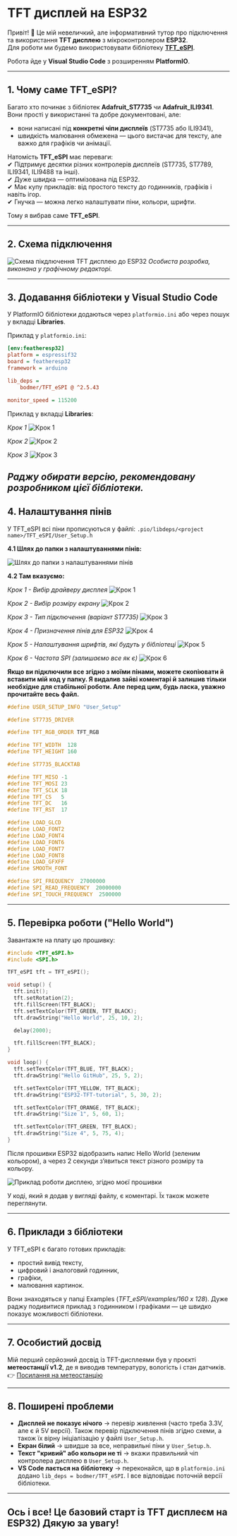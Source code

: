 # TFT дисплей на ESP32

Привіт! 👋 Це мій невеличкий, але інформативний тутор про підключення та використання **TFT дисплею** з мікроконтролером **ESP32**.  
Для роботи ми будемо використовувати бібліотеку **[TFT_eSPI](https://github.com/Bodmer/TFT_eSPI)**.  

Робота йде у **Visual Studio Code** з розширенням **PlatformIO**.

---

## 1. Чому саме TFT_eSPI?

Багато хто починає з бібліотек **Adafruit_ST7735** чи **Adafruit_ILI9341**. Вони прості у використанні та добре документовані, але:  
- вони написані під **конкретні чіпи дисплеїв** (ST7735 або ILI9341),  
- швидкість малювання обмежена — цього вистачає для тексту, але важко для графіків чи анімації.  

Натомість **TFT_eSPI** має переваги:  
✔ Підтримує десятки різних контролерів дисплеїв (ST7735, ST7789, ILI9341, ILI9488 та інші).  
✔ Дуже швидка — оптимізована під ESP32.  
✔ Має купу прикладів: від простого тексту до годинників, графіків і навіть ігор.  
✔ Гнучка — можна легко налаштувати піни, кольори, шрифти.  

Тому я вибрав саме **TFT_eSPI**.

---

## 2. Схема підключення

![Схема пікдлючення TFT дисплею до ESP32](images_2.0/Sh_TFT_V2(final).png)
*Особиста розробка, виконана у графічному редакторі.*

---

## 3. Додавання бібліотеки у Visual Studio Code

У PlatformIO бібліотеки додаються через `platformio.ini` або через пошук у вкладці **Libraries**.  

Приклад у `platformio.ini`:  

```ini
[env:featheresp32]
platform = espressif32
board = featheresp32
framework = arduino

lib_deps =
    bodmer/TFT_eSPI @ ^2.5.43

monitor_speed = 115200
```
Приклад у вкладці **Libraries**:

*Крок 1*
![Крок 1](images_2.0/tutorVS_1.png)

*Крок 2*
![Крок 2](images_2.0/tutorVS_1.1.png)

*Крок 3*
![Крок 3](images_2.0/tutorVS_1.2.png)

*Раджу обирати версію, рекомендовану розробником цієї бібліотеки.*
---

## 4. Налаштування пінів

У TFT_eSPI всі піни прописуються у файлі:
`.pio/libdeps/<project name>/TFT_eSPI/User_Setup.h`

**4.1 Шлях до папки з налаштуваннями пінів:**

![Шлях до папки з налаштуваннями пінів](images_2.0/VS_Lib_2.0.png)

**4.2 Там вказуємо:**

*Крок 1 - Вибір драйверу дисплея*
![Крок 1](images_2.0/VS_1.jpg)

*Крок 2 - Вибір розміру екрану*
![Крок 2](images_2.0/VS_2.jpg)

*Крок 3 - Тип підключення (варіант ST7735)*
![Крок 3](images_2.0/VS_3.jpg)

*Крок 4 - Призначення пінів для ESP32*
![Крок 4](images_2.0/VS_4.jpg)

*Крок 5 - Налаштування шрифтів, які будуть у бібліотеці*
![Крок 5](images_2.0/VS_5.jpg)

*Крок 6 - Частота SPI (залишаємо все як є)*
![Крок 6](images_2.0/VS_6.jpg)

**Якщо ви підключили все згідно з моїми пінами, можете скопіювати й вставити мій код у папку. Я видалив зайві коментарі й залишив тільки необхідне для стабільної роботи. Але перед цим, будь ласка, уважно прочитайте весь файл.**

```c++
#define USER_SETUP_INFO "User_Setup"

#define ST7735_DRIVER      

#define TFT_RGB_ORDER TFT_RGB  

#define TFT_WIDTH  128
#define TFT_HEIGHT 160

#define ST7735_BLACKTAB

#define TFT_MISO -1
#define TFT_MOSI 23
#define TFT_SCLK 18
#define TFT_CS   5  
#define TFT_DC   16  
#define TFT_RST  17  

#define LOAD_GLCD   
#define LOAD_FONT2  
#define LOAD_FONT4  
#define LOAD_FONT6  
#define LOAD_FONT7  
#define LOAD_FONT8  
#define LOAD_GFXFF  
#define SMOOTH_FONT

#define SPI_FREQUENCY  27000000
#define SPI_READ_FREQUENCY  20000000
#define SPI_TOUCH_FREQUENCY  2500000
```
---

## 5. Перевірка роботи ("Hello World")
Завантажте на плату цю прошивку:
```c++
#include <TFT_eSPI.h>
#include <SPI.h>

TFT_eSPI tft = TFT_eSPI(); 

void setup() {
  tft.init();
  tft.setRotation(2);
  tft.fillScreen(TFT_BLACK);
  tft.setTextColor(TFT_GREEN, TFT_BLACK); 
  tft.drawString("Hello World", 25, 10, 2); 

  delay(2000);

  tft.fillScreen(TFT_BLACK);
}

void loop() {
  tft.setTextColor(TFT_BLUE, TFT_BLACK); 
  tft.drawString("Hello GitHub", 25, 5, 2);

  tft.setTextColor(TFT_YELLOW, TFT_BLACK); 
  tft.drawString("ESP32-TFT-tutorial", 5, 30, 2);

  tft.setTextColor(TFT_ORANGE, TFT_BLACK); 
  tft.drawString("Size 1", 5, 60, 1);

  tft.setTextColor(TFT_GREEN, TFT_BLACK); 
  tft.drawString("Size 4", 5, 75, 4);
}
```
Після прошивки ESP32 відобразить напис Hello World (зеленим кольором), а через 2 секунди з’явиться текст різного розміру та кольору.

![Приклад роботи дисплею, згідно моєї прошивки](images_2.0/Example_disp.jpg)

У коді, який я додав у вигляді файлу, є коментарі. Їх також можете переглянути.

---

## 6. Приклади з бібліотеки

У TFT_eSPI є багато готових прикладів:
- простий вивід тексту,
- цифровий і аналоговий годинник,
- графіки,
- малювання картинок.

Вони знаходяться у папці Examples (*TFT_eSPI/examples/160 x 128*). Дуже раджу подивитися приклад з годинником і графіками — це швидко показує можливості бібліотеки.

---

## 7. Особистий досвід

Мій перший серйозний досвід із TFT-дисплеями був у проєкті **метеостанції v1.2**, де я виводив температуру, вологість і стан датчиків.  
👉 [Посилання на метеостанцію](https://github.com/VlaVi21/ESP-NOW_MeteoStation_v1.2) 

---

## 8. Поширені проблеми
- **Дисплей не показує нічого** → перевір живлення (часто треба 3.3V, але є й 5V версії). Також перевір підключення пінів згідно схеми, а також їх вірну ініціалізацію у файлі `User_Setup.h`.
- **Екран білий** → швидше за все, неправильні піни у `User_Setup.h`.
- **Текст "кривий" або кольори не ті** → вкажи правильний чіп контролера дисплею в `User_Setup.h`.  
- **VS Code лається на бібліотеку** → переконайся, що в `platformio.ini` додано `lib_deps = bodmer/TFT_eSPI`. І все відповідає поточній версії бібліотеки.  

---

## Ось і все! Це базовий старт із TFT дисплеєм на ESP32) Дякую за увагу!
